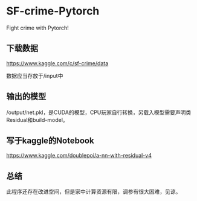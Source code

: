# SF-crime-Pytorch

Fight crime with Pytorch!

## 下载数据

https://www.kaggle.com/c/sf-crime/data

数据应当存放于/input中

## 输出的模型

/output/net.pkl，是CUDA的模型，CPU玩家自行转换，另载入模型需要声明类Residual和build-model。

## 写于kaggle的Notebook

https://www.kaggle.com/doublepoi/a-nn-with-residual-v4

## 总结

此程序还存在改进空间，但是家中计算资源有限，调参有很大困难，见谅。